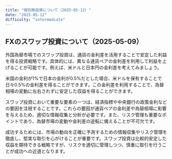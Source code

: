 ```yaml
---
title: "個別株投資について（2025-05-12）"
date: "2025-05-12"
difficulty: "intermediate"
---
```


## FXのスワップ投資について（2025-05-09）

外国為替市場でのスワップ投資は、通貨の金利差を活用することで安定した利益を得る投資戦略です。具体的には、異なる通貨ペアの金利差を利用して利益を上げることが可能です。例えば、米ドルと日本円の金利差を考えてみましょう。

米国の金利が1%で日本の金利が0.5%だとした場合、米ドルを保有することで日々0.5%の金利差を得ることができます。この金利差を利用することで、為替相場の変動に左右されずに安定した収益を得ることができます。

スワップ投資において重要な要素の一つは、経済指標や中央銀行の政策金利などの要因を注視することです。これらの要因が通貨ペアの金利差や為替相場に影響を与えるため、適切な情報収集と分析が必要です。また、リスク管理も重要なポイントであり、為替市場の変動や金利差の逆転に備えることが不可欠です。

成功するためには、市場の動向を正確に予測するための情報収集やリスク管理を徹底し、堅実な取引を心がけることが重要です。スワップ投資は比較的安定した収益を期待できる戦略ですが、リスクを適切に管理しつつ、慎重に取引を行うことが成功への近道となります。
